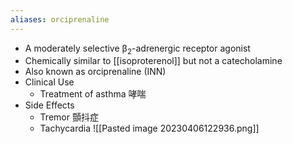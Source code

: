 ```yaml
---
aliases: orciprenaline
---
```

- A moderately selective β<sub>2</sub>-adrenergic receptor agonist
- Chemically similar to [[isoproterenol]] but not a catecholamine
- Also known as orciprenaline (INN)
- Clinical Use
	- Treatment of asthma 哮喘
- Side Effects
	- Tremor 顫抖症
	- Tachycardia
![[Pasted image 20230406122936.png]]